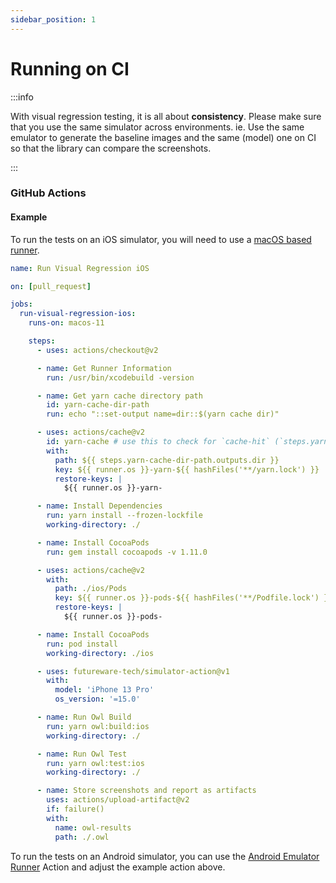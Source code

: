 ```yaml
---
sidebar_position: 1
---
```


# Running on CI

:::info

With visual regression testing, it is all about **consistency**. Please make sure that you use the same simulator across environments. ie. Use the same emulator to generate the baseline images and the same (model) one on CI so that the library can compare the screenshots.

:::

### GitHub Actions

#### Example

To run the tests on an iOS simulator, you will need to use a [macOS based runner](https://docs.github.com/en/actions/using-github-hosted-runners/about-github-hosted-runners#supported-runners-and-hardware-resources).

```yaml title=".github/workflows/visual-regression-ios.yml"
name: Run Visual Regression iOS

on: [pull_request]

jobs:
  run-visual-regression-ios:
    runs-on: macos-11

    steps:
      - uses: actions/checkout@v2

      - name: Get Runner Information
        run: /usr/bin/xcodebuild -version

      - name: Get yarn cache directory path
        id: yarn-cache-dir-path
        run: echo "::set-output name=dir::$(yarn cache dir)"

      - uses: actions/cache@v2
        id: yarn-cache # use this to check for `cache-hit` (`steps.yarn-cache.outputs.cache-hit != 'true'`)
        with:
          path: ${{ steps.yarn-cache-dir-path.outputs.dir }}
          key: ${{ runner.os }}-yarn-${{ hashFiles('**/yarn.lock') }}
          restore-keys: |
            ${{ runner.os }}-yarn-

      - name: Install Dependencies
        run: yarn install --frozen-lockfile
        working-directory: ./

      - name: Install CocoaPods
        run: gem install cocoapods -v 1.11.0

      - uses: actions/cache@v2
        with:
          path: ./ios/Pods
          key: ${{ runner.os }}-pods-${{ hashFiles('**/Podfile.lock') }}
          restore-keys: |
            ${{ runner.os }}-pods-

      - name: Install CocoaPods
        run: pod install
        working-directory: ./ios

      - uses: futureware-tech/simulator-action@v1
        with:
          model: 'iPhone 13 Pro'
          os_version: '=15.0'

      - name: Run Owl Build
        run: yarn owl:build:ios
        working-directory: ./

      - name: Run Owl Test
        run: yarn owl:test:ios
        working-directory: ./

      - name: Store screenshots and report as artifacts
        uses: actions/upload-artifact@v2
        if: failure()
        with:
          name: owl-results
          path: ./.owl
```

To run the tests on an Android simulator, you can use the [Android Emulator Runner](https://github.com/marketplace/actions/android-emulator-runner) Action and adjust the example action above.
